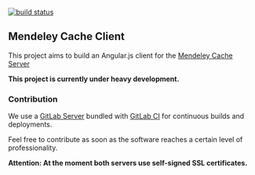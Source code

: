 [![build status](http://gitlab-ci.kohn.io/projects/44/status.png?ref=master)](http://gitlab-ci.kohn.io/projects/44?ref=master)

## Mendeley Cache Client
This project aims to build an Angular.js client for the [Mendeley Cache Server](https://github.com/ankoh/mendeley-cache-server)

**This project is currently under heavy development.**


### Contribution
We use a [GitLab Server](https://gitlab.kohn.io/mendeley-cache/client) bundled with [GitLab CI](https://gitlab-ci.kohn.io/projects/44) for continuous builds and deployments.

Feel free to contribute as soon as the software reaches a certain level of professionality.

**Attention: At the moment both servers use self-signed SSL certificates.**
